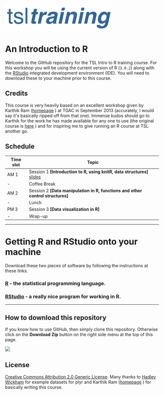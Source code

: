 ![](cropped-textlogo.png)

# An Introduction to R  


Welcome to the GitHub repository for the TSL Intro to R training course. For this workshop you will be using the current version of R (`3.0.2`) along with the [RStudio](http://www.rstudio.com/) integrated development environment (IDE). You will need to download these to your machine prior to this course. 


## Credits

This course is very heavily based on an excellent workshop given by Karthik Ram ([homepage](http://inundata.org/) ) at TGAC in September 2013 (accurately, I would say it's basically ripped off from that one). Immense kudos should go to Karthik for the work he has made available for any one to use (the original course is [here](https://github.com/ropensci/workshops-norwich-2013-09) ) and for inspiring me to give running an R course at TSL another go. 

## Schedule 
| Time slot | Topic |
| -------- | ------- | 
| AM 1 | Session 1 **[Introduction to R, using knitR, data structures]**  [slides](url) |
| -  | Coffee Break  |
| AM 2 | Session 2 **[Data manipulation in R, functions and other control structures]** |
| - | Lunch  |
| PM 3 | Session 3 **[Data visualization in R]**  |
| - | Wrap-up |



----

# Getting R and RStudio onto your machine

Download these two pieces of software by following the instructions at these links.

### [R](http://www.stats.bris.ac.uk/R/) - the statistical programming language.

### [RStudio](https://www.rstudio.com) - a really nice program for working in R.



---

## How to download this repository

If you know how to use GitHub, then simply clone this repository. Otherwise click on the **Download Zip** button on the right side menu at the top of this page.

![](how_to_clone.png)


## License  
<a rel="license" href="http://creativecommons.org/licenses/by/2.0/">Creative Commons Attribution 2.0 Generic License</a>. Many thanks to [Hadley Wickham](http://had.co.nz/)  for example datasets for plyr and Karthik Ram ([homepage](http://inundata.org/) ) for basically writing this course.

